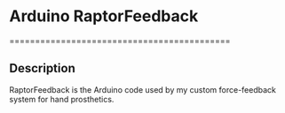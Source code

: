 # Arduino RaptorFeedback
===========================================

## Description
RaptorFeedback is the Arduino code used by my custom force-feedback system for hand prosthetics.
